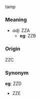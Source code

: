 tamp
### Meaning
+ _adj_: ZZA
    + __eg__: ZZB

### Origin

ZZC

### Synonym

__eg__: ZZD

+ ZZE


